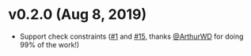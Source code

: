 # v0.2.0 (Aug 8, 2019)
* Support check constraints ([#1](https://github.com/on-site/active_record-postgres-constraints/pull/1) and [#15](https://github.com/on-site/active_record-postgres-constraints/pull/15), thanks [@ArthurWD](https://github.com/ArthurWD) for doing 99% of the work!)
